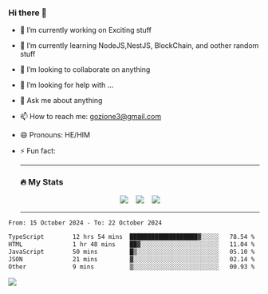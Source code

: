 ### Hi there 👋

<!--
**charlieScript/charlieScript** is a ✨ _special_ ✨ repository because its `README.md` (this file) appears on your GitHub profile.

Here are some ideas to get you started: -->

- 🔭 I’m currently working on Exciting stuff
- 🌱 I’m currently learning NodeJS,NestJS, BlockChain, and oother random stuff
- 👯 I’m looking to collaborate on anything
- 🤔 I’m looking for help with ...
- 💬 Ask me about anything
- 📫 How to reach me: gozione3@gmail.com
- 😄 Pronouns: HE/HIM
- ⚡ Fun fact:


  ---

  ### :fire: My Stats

  <div id="stats" align="center">
  <img src="http://github-readme-streak-stats.herokuapp.com?user=charlieScript&theme=dark&date_format=M%20j%5B%2C%20Y%5D" />&nbsp;&nbsp;&nbsp;
  <img src="https://github-readme-stats.vercel.app/api/top-langs/?username=charlieScript&layout=compact&theme=vision-friendly-dark"/>&nbsp;&nbsp;&nbsp;
  <img src="https://github-readme-stats.vercel.app/api?username=charlieScript&show_icons=true&theme=radical"/>
  </div>

  ---



<!--START_SECTION:waka-->

```txt
From: 15 October 2024 - To: 22 October 2024

TypeScript        12 hrs 54 mins  ███████████████████▓░░░░░   78.54 %
HTML              1 hr 48 mins    ██▓░░░░░░░░░░░░░░░░░░░░░░   11.04 %
JavaScript        50 mins         █▒░░░░░░░░░░░░░░░░░░░░░░░   05.10 %
JSON              21 mins         ▓░░░░░░░░░░░░░░░░░░░░░░░░   02.14 %
Other             9 mins          ▒░░░░░░░░░░░░░░░░░░░░░░░░   00.93 %
```

<!--END_SECTION:waka-->
![](https://komarev.com/ghpvc/?username=charlieScript)
